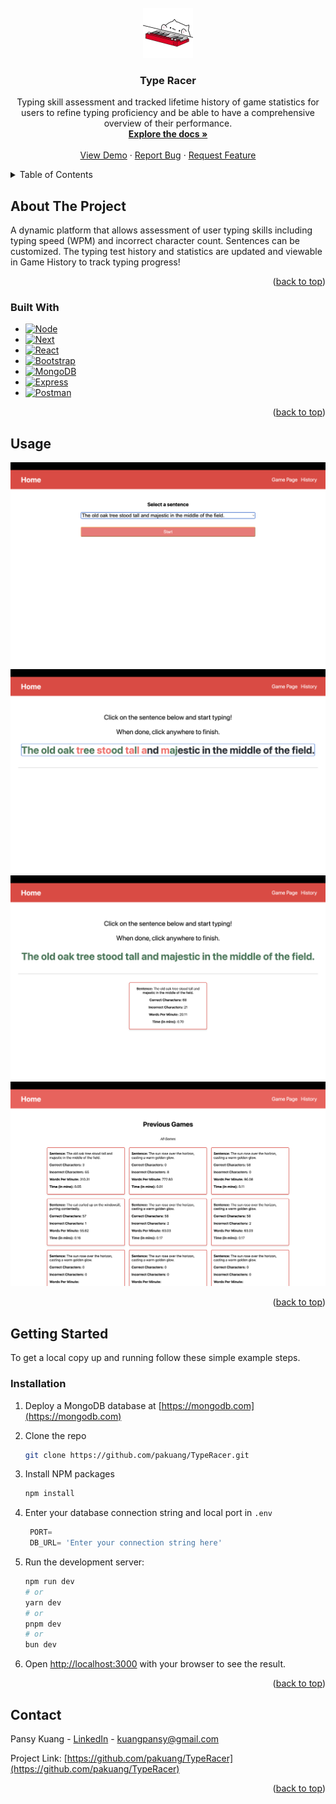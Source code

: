 
<!-- PROJECT LOGO -->
<br />
<div align="center">
  <a href="https://github.com/pakuang/typeRacer">
    <img src="client/src/assets/bongoCat.jpg" alt="Logo" width="80" height="80">
  </a>

<h3 align="center">Type Racer</h3>

  <p align="center">
    Typing skill assessment and tracked lifetime history of game statistics for users to refine typing proficiency and be able to have a comprehensive overview of their performance.
    <br />
    <a href="https://github.com/pakuang/TypeRacer"><strong>Explore the docs »</strong></a>
    <br />
    <br />
    <a href="https://github.com/pakuang/TypeRacer">View Demo</a>
    ·
    <a href="https://github.com/pakuang/TypeRacer/issues">Report Bug</a>
    ·
    <a href="https://github.com/pakuang/TypeRacer/issues">Request Feature</a>
  </p>
</div>



<!-- TABLE OF CONTENTS -->
<details>
  <summary>Table of Contents</summary>
  <ol>
    <li>
      <a href="#about-the-project">About The Project</a>
      <ul>
        <li><a href="#built-with">Built With</a></li>
      </ul>
    </li>
    <li><a href="#usage">Usage</a></li>
    <li>
      <a href="#getting-started">Getting Started</a>
      <ul>
        <li><a href="#installation">Installation</a></li>
      </ul>
    </li>
    <li><a href="#contact">Contact</a></li>
    <li><a href="#acknowledgments">Acknowledgments</a></li>
  </ol>
</details>



<!-- ABOUT THE PROJECT -->
## About The Project

A dynamic platform that allows assessment of user typing skills including typing speed (WPM) and incorrect character count. Sentences can be customized. The typing test history and statistics are updated and viewable in Game History to track typing progress!

<p align="right">(<a href="#readme-top">back to top</a>)</p>



### Built With

* [![Node][NodeJS]][Node-url]
* [![Next][Next.js]][Next-url]
* [![React][React.js]][React-url]
* [![Bootstrap][Bootstrap.com]][Bootstrap-url]
* [![MongoDB][MongoDB]][MongoDB-url]
* [![Express][Express.js]][Express-url]
* [![Postman][Postman]][Postman-url]


<p align="right">(<a href="#readme-top">back to top</a>)</p>

<!-- USAGE EXAMPLES -->
## Usage

![Choosing Sentence](READMEAssets/typeRacerDemo1.png)
![Typing Demo](READMEAssets/typeRacerDemo2.png)
![Typing Stats](READMEAssets/typeRacerDemo3.png)
![Typing Stats History](READMEAssets/typeRacerDemo4.png)


<p align="right">(<a href="#readme-top">back to top</a>)</p>

<!-- GETTING STARTED -->
## Getting Started

To get a local copy up and running follow these simple example steps.


### Installation

1. Deploy a MongoDB database at [https://mongodb.com](https://mongodb.com)
2. Clone the repo
   ```sh
   git clone https://github.com/pakuang/TypeRacer.git
   ```
3. Install NPM packages
   ```sh
   npm install
   ```
4. Enter your database connection string and local port in `.env`
   ```js
    PORT= 
    DB_URL= 'Enter your connection string here'
   ```
5. Run the development server:

    ```bash
    npm run dev
    # or
    yarn dev
    # or
    pnpm dev
    # or
    bun dev
    ```
6. Open [http://localhost:3000](http://localhost:3000) with your browser to see the result. 

<p align="right">(<a href="#readme-top">back to top</a>)</p>



<!-- CONTACT -->
## Contact

Pansy Kuang - [LinkedIn](https://linkedin.com/in/pansykuang) - kuangpansy@gmail.com

Project Link: [https://github.com/pakuang/TypeRacer](https://github.com/pakuang/TypeRacer)

<p align="right">(<a href="#readme-top">back to top</a>)</p>




<!-- MARKDOWN LINKS & IMAGES -->
<!-- https://www.markdownguide.org/basic-syntax/#reference-style-links -->
[linkedin-shield]: https://img.shields.io/badge/-LinkedIn-black.svg?style=for-the-badge&logo=linkedin&colorB=555
[linkedin-url]: https://linkedin.com/in/pansykuang


[NodeJS]: https://img.shields.io/badge/node.js-6DA55F?style=for-the-badge&logo=node.js&logoColor=white
[Node-url]: https://nodejs.org
[Next.js]: https://img.shields.io/badge/next.js-000000?style=for-the-badge&logo=nextdotjs&logoColor=white
[Next-url]: https://nextjs.org/
[React.js]: https://img.shields.io/badge/React-20232A?style=for-the-badge&logo=react&logoColor=61DAFB
[React-url]: https://reactjs.org/
[Bootstrap.com]: https://img.shields.io/badge/Bootstrap-563D7C?style=for-the-badge&logo=bootstrap&logoColor=white
[Bootstrap-url]: https://getbootstrap.com
[MongoDB]: https://img.shields.io/badge/MongoDB-%234ea94b.svg?style=for-the-badge&logo=mongodb&logoColor=white
[MongoDB-url]: https://mongodb.com
[Express.js]: https://img.shields.io/badge/express.js-%23404d59.svg?style=for-the-badge&logo=express&logoColor=%2361DAFB
[Express-url]: https://expressjs.com
[Postman]: https://img.shields.io/badge/Postman-FF6C37?style=for-the-badge&logo=postman&logoColor=white
[Postman-url]: https://www.postman.com/ 
